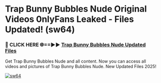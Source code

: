 # Trap Bunny Bubbles Nude Original Videos 0nlyFans Leaked - Files Updated! (sw64)

<h3>🔴 CLICK HERE 🌐==►► <a href="https://tinyurl.com/4mcuefdz" rel="nofollow">Trap Bunny Bubbles Nude Updated Files</a></h3>

Get Trap Bunny Bubbles Nude and all content. Now you can access all videos and pictures of Trap Bunny Bubbles Nude. New Updated Files 2025!

[![sw64](https://i.imgur.com/StAQSOY.gif)](https://tinyurl.com/4mcuefdz)
